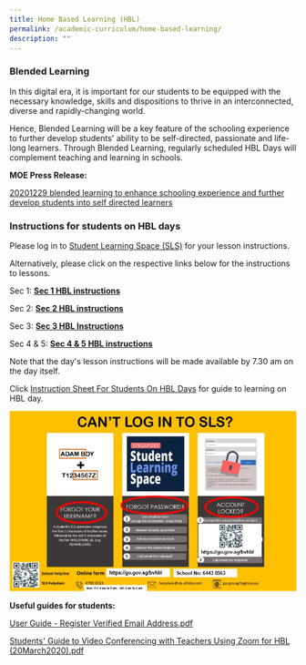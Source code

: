 ```yaml
---
title: Home Based Learning (HBL)
permalink: /academic-curriculum/home-based-learning/
description: ""
---
```

### Blended Learning

In this digital era, it is important for our students to be equipped with the necessary knowledge, skills and dispositions to thrive in an interconnected, diverse and rapidly-changing world.

Hence, Blended Learning will be a key feature of the schooling experience to further develop students' ability to be self-directed, passionate and life-long learners. Through Blended Learning, regularly scheduled HBL Days will complement teaching and learning in schools. 

**MOE Press Release:**

[20201229 blended learning to enhance schooling experience and further develop students into self directed learners](https://www.moe.gov.sg/news/press-releases/20201229-blended-learning-to-enhance-schooling-experience-and-further-develop-students-into-self-directed-learners)

### Instructions for students on HBL days

Please log in to [Student Learning Space (SLS)](https://vle.learning.moe.edu.sg/login) for your lesson instructions.

Alternatively, please click on the respective links below for the instructions to lessons.

Sec 1:  **[Sec 1 HBL instructions](https://docs.google.com/spreadsheets/d/e/2PACX-1vQCX76RTmLcXIJ7QhcNRXZVm9xtryo7HdMpeEE2emnCjJxsTohG9K_eBtWR51RtehRiap2Zwz2cPdQc/pubhtml)**

Sec 2:  **[Sec 2 HBL instructions](https://docs.google.com/spreadsheets/d/e/2PACX-1vTOqVeVvdR3-z3SUycxmI1steTV83pCnTLhM7KCPwCaXh_QK5J7-X3qZ0rUNjKB6oIKdJCtgA090vHK/pubhtml?gid=495698779&amp;single=true)**

Sec 3: **[Sec 3 HBL Instructions](https://docs.google.com/spreadsheets/d/e/2PACX-1vRyMDZhOvXVdcAl_EX0UFt-GhxIv_qurgugCnZAEMteu3JHRENSxIOccPWHJUKlE1rgk0oyWx7Sy8ep/pubhtml?gid=1194351041&amp;single=true)**

Sec 4 &amp; 5: **[Sec 4 &amp; 5 HBL instructions](https://docs.google.com/spreadsheets/d/e/2PACX-1vQLfaPV60AOzs0qDkvnb6Qzk5vGWB8xM2xOeoa4yI10N9QQLnt4QzR0nMXq6GKUlGvp4Q9gtw-jDawv/pubhtml?gid=2060260932&amp;single=true)** 

Note that the day's lesson instructions will be made available by 7.30 am on the day itself.

Click [Instruction Sheet For Students On HBL Days](/files/Instruction%20Sheet%20for%20Students_BV.pdf) for guide to learning on HBL day.

![Student Learning Space support](/images/SLS%20suppt.jpg)

**Useful guides for students:**

[User Guide - Register Verified Email Address.pdf](/files/User%20Guide%20-%20Register%20Verified%20Email%20Address.pdf) <br>

[Students' Guide to Video Conferencing with Teachers Using Zoom for HBL (20March2020).pdf](/files/Students'%20Guide%20to%20Video%20Conferencing%20with%20Teachers%20Using%20Zoom%20for%20HBL%20(20March2020).pdf)
